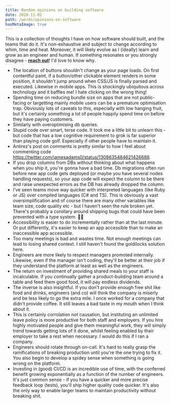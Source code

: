 ```yaml
---
title: Random opinions on building software
date: 2020-11-02
path: /words/opinions-on-software
hasMetaImage: true
---
```


This is a collection of thoughts I have on how software should built, and the teams that do it. It's non-exhaustive and subject to change according to whim, time and heat. Moreover, it will likely evolve as I (ideally) learn and grow as an engineer and human. If something resonates or you strongly disagree - [**reach out**](https://twitter.com/@jamesadams0)! I'd love to know why.


- The location of buttons shouldn't change as your page loads. On first contentful paint, if a button/other clickable element renders in some position, it shouldn't jump around when CSS/JS is finally parsed and executed. Likewise in mobile apps. This is shockingly ubiquitous across technology and it baffles me! I hate clicking on the wrong thing!
- Spending time on reducing bundle size on apps that are not public-facing or targetting mainly mobile users can be a premature optimisation trap. Obviously lots of caveats to this, especially with low hanging fruit, but it's certainly something a lot of people happily spend time on before they have paying customers.
- Similarly with overoptimising db queries.
- Stupid code over smart, terse code. It took me a little bit to unlearn this - but code that has a low cognitive requirement to grok is far superior than playing code golf. Especially if other people have to maintain it.
- Antirez's post on comments is pretty similar to how I feel about commenting code https://twitter.com/jamesadams0/status/1308635484621426688.
- If you drop columns from DBs without thinking about what happens when you ship it, you're gonna have a bad time. Db migrations often run before new app code gets deployed (or maybe you have several nodes handling requests), so your app code will expect the column to be there and raise unexpected errors as the DB has already dropped the column.
- I've seen teams move way quicker with interpreted languages (like Ruby or JS) over compiled languages (C# and TS). This is obviously a vast oversimplification and of course there are many other variables like team size, code quality etc - but I haven't seen the rule broken yet. There's probably a corollary around shipping bugs that could have been prevented with a type system. 🤷‍♀️
- Accessibility is easier to do incrementally rather than at the last minute. Or put differently, it's easier to keep an app accessible than to make an inaccessible app accessible.
- Too many meetings is bad and wastes time. Not enough meetings can lead to losing shared context. I still haven't found the goldilocks solution here.
- Engineers are more likely to respect managers promoted internally. Likewise, even if the manager isn't coding, they'll be better at their job if they understand the platform at least as well as the engineers.
- The return on investment of providing shared meals to your staff is incalculable. If you continually gather a product-building team around a table and feed them good food, it will pay endless dividends.
- The inverse is also insightful. If you don't provide enough free shit like food and drinks, engineers (and co) will think the company is miserly and be less likely to go the extra mile. I once worked for a company that didn't provide coffee. It still leaves a bad taste in my mouth when I think about it.
- This is certainly corrolation not causation, but instituting an unlimited leave policy is more productive for both staff and employers. If you hire highly motivated people and give them meaningful work, they will simply trend towards getting lots of it done, whilst feeling enabled by their employer to take a rest when necessary. I would do this if I ran a company.
- Engineers should rotate through on-call. It's hard to really grasp the ramifications of breaking production until you're the one trying to fix it. You also begin to develop a spidey sense when something is going wrong on the platform.
- Investing in (good) CI/CD is an incredible use of time, with the conferred benefit growing exponentially as a function of the number of engineers. It's just common sense - if you have a quicker and more precise feedback loop (tests), you'll ship higher quality code quicker. It's also the only way to enable larger teams to maintain productivity without breaking shit.
